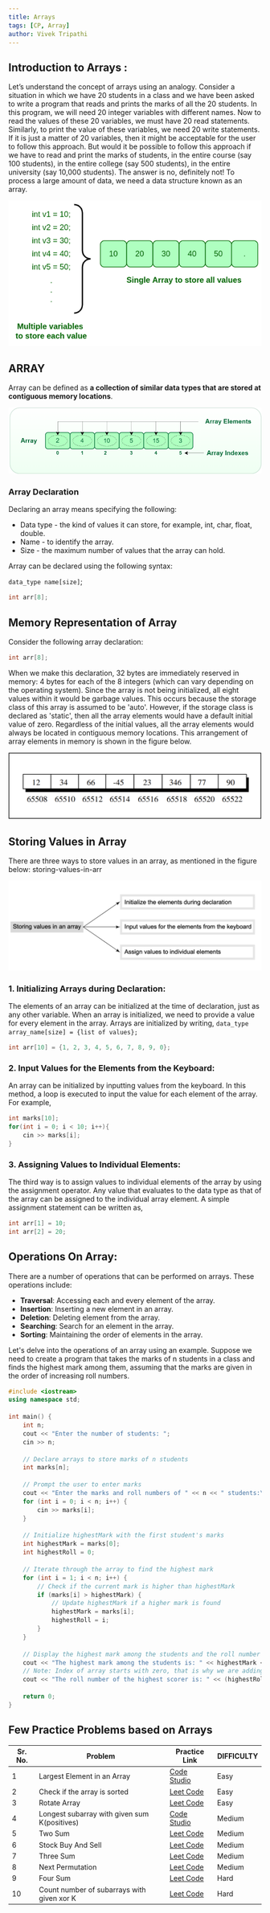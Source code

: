 ```yaml
---
title: Arrays
tags: [CP, Array]
author: Vivek Tripathi
---
```


## Introduction to Arrays :

Let’s understand the concept of arrays using an analogy. Consider a situation in which we have 20 students in a class and we have been asked to write a program that reads and prints the marks of all the 20 students. In this program, we will need 20 integer variables with different names.
Now to read the values of these 20 variables, we must have 20 read statements. Similarly, to print the value of these variables, we need 20 write statements. If it is just a matter of 20 variables, then it might be acceptable for the user to follow this approach. But would it be possible to follow this approach if we have to read and print the marks of students,
in the entire course (say 100 students),
in the entire college (say 500 students),
in the entire university (say 10,000 students).
The answer is no, definitely not! To process a large amount of data, we need a data structure known as an array.

![Need of Array Illustration](/assets/images/array-need.png)

## ARRAY

Array can be defined as **a collection of similar data types that are stored at contiguous memory locations**.

![Array](/assets/images/array.png)

### Array Declaration

Declaring an array means specifying the following:

- Data type - the kind of values it can store, for example, int, char, float, double.
- Name - to identify the array.
- Size - the maximum number of values that the array can hold.

Array can be declared using the following syntax:

`data_type name[size]`;

```cpp
int arr[8];
```

## Memory Representation of Array

Consider the following array declaration:

```cpp
int arr[8];
```

When we make this declaration, 32 bytes are immediately reserved in memory: 4 bytes for each of the 8 integers (which can vary depending on the operating system). Since the array is not being initialized, all eight values within it would be garbage values. This occurs because the storage class of this array is assumed to be 'auto'. However, if the storage class is declared as 'static', then all the array elements would have a default initial value of zero. Regardless of the initial values, all the array elements would always be located in contiguous memory locations.
This arrangement of array elements in memory is shown in the figure below.

![Representation of array](/assets/images/array-representation.png)

## Storing Values in Array

There are three ways to store values in an array, as mentioned in the figure below:
storing-values-in-arr

![storing values in array](/assets/images/storing-values-in-arr.png)

### 1. Initializing Arrays during Declaration:

The elements of an array can be initialized at the time of declaration, just as any other variable. When an array is initialized, we need to provide a value for every element in the array. Arrays are initialized by writing, `data_type array_name[size] = {list of values};`

```cpp
int arr[10] = {1, 2, 3, 4, 5, 6, 7, 8, 9, 0};
```

### 2. Input Values for the Elements from the Keyboard:

An array can be initialized by inputting values from the keyboard. In this method, a loop is executed to input the value for each element of the array. For example,

```cpp
int marks[10];
for(int i = 0; i < 10; i++){
    cin >> marks[i];
}
```

### 3. Assigning Values to Individual Elements:

The third way is to assign values to individual elements of the array by using the assignment operator. Any value that evaluates to the data type as that of the array can be assigned to the individual array element. A simple assignment statement can be written as,

```cpp
int arr[1] = 10;
int arr[2] = 20;
```

## Operations On Array:

There are a number of operations that can be performed on arrays. These operations include:

- **Traversal**: Accessing each and every element of the array.
- **Insertion**: Inserting a new element in an array.
- **Deletion**: Deleting element from the array.
- **Searching**:  Search for an element in the array.
- **Sorting**: Maintaining the order of elements in the array.

Let's delve into the operations of an array using an example. Suppose we need to create a program that takes the marks of n students in a class and finds the highest mark among them, assuming that the marks are given in the order of increasing roll numbers.

```cpp
#include <iostream>
using namespace std;

int main() {
    int n;
    cout << "Enter the number of students: ";
    cin >> n;

    // Declare arrays to store marks of n students
    int marks[n];

    // Prompt the user to enter marks
    cout << "Enter the marks and roll numbers of " << n << " students:\n";
    for (int i = 0; i < n; i++) {
        cin >> marks[i];
    }

    // Initialize highestMark with the first student's marks
    int highestMark = marks[0];
    int highestRoll = 0;

    // Iterate through the array to find the highest mark
    for (int i = 1; i < n; i++) {
        // Check if the current mark is higher than highestMark
        if (marks[i] > highestMark) {
            // Update highestMark if a higher mark is found
            highestMark = marks[i];
            highestRoll = i;
        }
    }

    // Display the highest mark among the students and the roll number of the highest scorer
    cout << "The highest mark among the students is: " << highestMark << endl;
    // Note: Index of array starts with zero, that is why we are adding 1 to highestRoll
    cout << "The roll number of the highest scorer is: " << (highestRoll+1) << endl;

    return 0;
}
```

## Few Practice Problems based on Arrays

|Sr. No.|**Problem** | **Practice Link** | **DIFFICULTY** |
|--|--|--|---|
|1| Largest Element in an Array | [Code Studio](https://www.naukri.com/code360/problems/largest-element-in-the-array-largest-element-in-the-array_5026279?utm_source=striver&utm_medium=website&utm_campaign=a_zcoursetuf) | Easy |
|2| Check if the array is sorted | [Leet Code](https://leetcode.com/problems/check-if-array-is-sorted-and-rotated/description/) | Easy |
|3| Rotate Array | [Leet Code](https://leetcode.com/problems/rotate-array/description/) | Easy |
|4| Longest subarray with given sum K(positives) | [Code Studio](https://www.naukri.com/code360/problems/longest-subarray-with-sum-k_6682399?utm_source=striver&utm_medium=website&utm_campaign=a_zcoursetuf) | Medium |
|5| Two Sum | [Leet Code](https://leetcode.com/problems/two-sum/description/) | Medium |
|6| Stock Buy And Sell | [Leet Code](https://leetcode.com/problems/best-time-to-buy-and-sell-stock/) | Medium |
|7| Three Sum | [Leet Code](https://leetcode.com/problems/3sum/description/) | Medium |
|8| Next Permutation | [Leet Code](https://leetcode.com/problems/next-permutation/description/) | Medium |
|9| Four Sum | [Leet Code](https://leetcode.com/problems/4sum/description/) | Hard |
|10|Count number of subarrays with given xor K | [Leet Code](https://www.interviewbit.com/problems/subarray-with-given-xor/) | Hard |